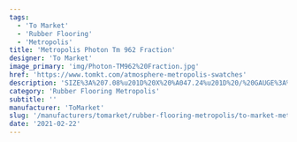 ```yaml
---
tags:
  - 'To Market'
  - 'Rubber Flooring'
  - 'Metropolis'
title: 'Metropolis Photon Tm 962 Fraction'
designer: 'To Market'
image_primary: 'img/Photon-TM962%20Fraction.jpg'
href: 'https://www.tomkt.com/atmosphere-metropolis-swatches'
description: 'SIZE%3A%207.08%u201D%20X%20%A047.24%u201D%20/%20GAUGE%3A%A04.0mm%20vinyl%20+%201.0mm%20AcoustX%20Backing%20%3D%205.0mm%20.5mm%20%2820%20mil%29%A0'
category: 'Rubber Flooring Metropolis'
subtitle: ''
manufacturer: 'ToMarket'
slug: '/manufacturers/tomarket/rubber-flooring-metropolis/to-market-metropolis-photon-tm-962-fraction'
date: '2021-02-22'
---
```

